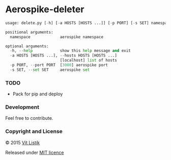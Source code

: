 # Aerospike-deleter

```python
usage: delete.py [-h] [-a HOSTS [HOSTS ...]] [-p PORT] [-s SET] namespace

positional arguments:
  namespace             aerospike namespace

optional arguments:
  -h, --help            show this help message and exit
  -a HOSTS [HOSTS ...], --hosts HOSTS [HOSTS ...]
                        [localhost] list of hosts
  -p PORT, --port PORT  [3000] aerospike port
  -s SET, --set SET     aerospike set
```

### TODO
* Pack for pip and deploy

### Development

Feel free to contribute.
### Copyright and License

&copy; 2015 [Vít Listík](http://tivvit.cz)

Released under [MIT licence](https://github.com/tivvit/aerospike-deleter/blob/master/LICENSE)